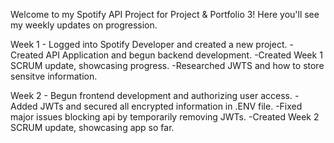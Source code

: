Welcome to my Spotify API Project for Project & Portfolio 3!
Here you'll see my weekly updates on progression. 

Week 1 - Logged into Spotify Developer and created a new project.
        - Created API Application and begun backend development.
        -Created Week 1 SCRUM update, showcasing progress.
        -Researched JWTS and how to store sensitve information.

Week 2 - Begun frontend development and authorizing user access.
        -Added JWTs and secured all encrypted information in .ENV file.
        -Fixed major issues blocking api by temporarily removing JWTs.
        -Created Week 2 SCRUM update, showcasing app so far.